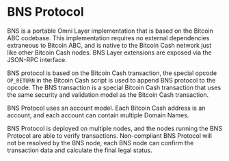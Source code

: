 # BNS Protocol

BNS is a portable Omni Layer implementation that is based on the Bitcoin ABC codebase. This implementation requires no external dependencies extraneous to Bitcoin ABC, and is native to the Bitcoin Cash network just like other Bitcoin Cash nodes. BNS Layer extensions are exposed via the JSON-RPC interface.
  
BNS protocol is based on the Bitcoin Cash transaction, the special opcode `OP_RETURN` in the Bitcoin Cash script is used to append BNS protocol to the opcode. The BNS transaction is a special Bitcoin Cash transaction that uses the same security and validation model as the Bitcoin Cash transaction.  
  
BNS Protocol uses an account model. Each Bitcoin Cash address is an account, and each account can contain multiple Domain Names.  
  
BNS Protocol is deployed on multiple nodes, and the nodes running the BNS Protocol are able to verify transactions. 
Non-compliant BNS Protocol will not be resolved by the BNS node, each BNS node can confirm the transaction data and calculate the final legal status.  
